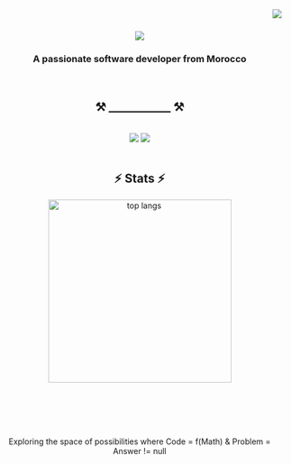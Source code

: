 <img align="right" src="https://visitor-badge.laobi.icu/badge?page_id=salesp07.salesp07" />

<h1 align="center">
    <img src="https://readme-typing-svg.herokuapp.com/?font=Righteous&size=35&center=true&vCenter=true&width=500&height=70&duration=4000&lines=Hi+There!+👋;+I'm+Driss+Nafii!;" />
</h1>

<h3 align="center">A passionate software developer from Morocco</h3>
<br>
<h2 align="center">⚒️ ___________ ⚒️</h2>
<br>
<div align="center">
    <img src="https://skillicons.dev/icons?i=html,css,vscode,github,figma,tailwind,git" />
    <img src="https://skillicons.dev/icons?i=javascript,c,php,mysql" />
</div>

<br/>



<h2 align="center">⚡ Stats ⚡</h2>
<div align="center">
  <img width=325 align="center" src="https://github-readme-stats-salesp07.vercel.app/api/top-langs/?username=salesp07&hide=HTML&langs_count=8&layout=compact&theme=react&border_radius=10&size_weight=0.5&count_weight=0.5&exclude_repo=github-readme-stats" alt="top langs" />
</div>

<br/><br/>


<br/>

<div align="center">
    <br/>
  Exploring the space of possibilities where Code = f(Math) & Problem = Answer != null
    
  <br/><br/>
</div>

<br/>
